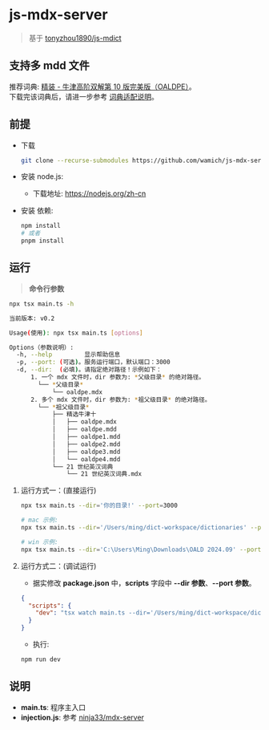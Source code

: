 # js-mdx-server

> 基于 [tonyzhou1890/js-mdict](https://github.com/tonyzhou1890/js-mdict)

## 支持多 mdd 文件

推荐词典: [精装 - 牛津高阶双解第 10 版完美版（OALDPE）](https://forum.freemdict.com/t/topic/30466)。  
下载完该词典后，请进一步参考 [词典适配说明](https://mingchang.wang/FAQ#mdx)。

## 前提

- 下载

  ```sh
  git clone --recurse-submodules https://github.com/wamich/js-mdx-server.git
  ```

- 安装 node.js:

  - 下载地址: https://nodejs.org/zh-cn

- 安装 依赖:

  ```sh
  npm install
  # 或者
  pnpm install
  ```

## 运行

> **命令行参数**

```sh
npx tsx main.ts -h

当前版本: v0.2

Usage(使用): npx tsx main.ts [options]

Options（参数说明）:
  -h, --help         显示帮助信息
  -p, --port: (可选)。服务运行端口，默认端口：3000
  -d, --dir:  (必填)。请指定绝对路径！示例如下：
      1. 一个 mdx 文件时，dir 参数为: *父级目录* 的绝对路径。
        └── *父级目录*
            └── oaldpe.mdx
      2. 多个 mdx 文件时，dir 参数为: *祖父级目录* 的绝对路径。
        └── *祖父级目录*
            ├── 精选牛津十
            │   ├── oaldpe.mdx
            │   ├── oaldpe.mdd
            │   ├── oaldpe1.mdd
            │   ├── oaldpe2.mdd
            │   ├── oaldpe3.mdd
            │   └── oaldpe4.mdd
            └── 21 世纪英汉词典
                └── 21 世纪英汉词典.mdx
```

1. 运行方式一：(直接运行)

   ```sh
   npx tsx main.ts --dir='你的目录!' --port=3000

   # mac 示例:
   npx tsx main.ts --dir='/Users/ming/dict-workspace/dictionaries' --port=3000

   # win 示例:
   npx tsx main.ts --dir='C:\Users\Ming\Downloads\OALD 2024.09' --port=3000
   ```

2. 运行方式二：(调试运行)

   - 据实修改 **package.json** 中，**scripts** 字段中 **--dir 参数**、**--port 参数**。

   ```json
   {
     "scripts": {
       "dev": "tsx watch main.ts --dir='/Users/ming/dict-workspace/dictionaries' --port=3000"
     }
   }
   ```

   - 执行:

   ```sh
   npm run dev
   ```

## 说明

- **main.ts**: 程序主入口
- **injection.js**: 参考 [ninja33/mdx-server](https://github.com/ninja33/mdx-server)
